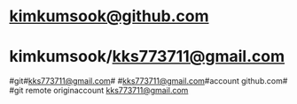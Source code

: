 # kimkumsook@github.com
# kimkumsook/kks773711@gmail.com
#git#kks773711@gmail.com#
#kks773711@gmail.com#account github.com#
#git remote originaccount kks773711@gmail.com

